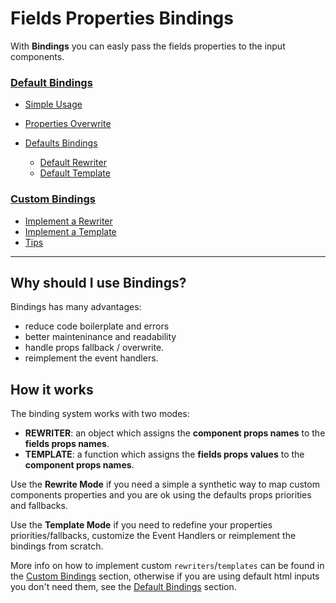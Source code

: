 # Fields Properties Bindings

With **Bindings** you can easly pass the fields properties to the input components.


### [Default Bindings](default.md)
  * [Simple Usage](default.md#simple-usage)
  * [Properties Overwrite](default.md#properties-overwrite)


  * [Defaults Bindings](default.md#warning)
    * [Default Rewriter](default.md#default-rewriter)
    * [Default Template](default.md#default-template)

### [Custom Bindings](custom.md)
  * [Implement a Rewriter](custom.md#implement-a-rewriter)
  * [Implement a Template](custom.md#implement-a-template)
  * [Tips](tips.md)

---

## Why should I use Bindings?

Bindings has many advantages:

- reduce code boilerplate and errors
- better mainteninance and readability
- handle props fallback / overwrite.
- reimplement the event handlers.


## How it works

The binding system works with two modes:

* **REWRITER**: an object which assigns the **component props names** to the **fields props names**.
* **TEMPLATE**: a function which assigns the  **fields props values** to the **component props names**.


Use the **Rewrite Mode** if you need a simple a synthetic way to map custom components properties and you are ok using the defaults props priorities and fallbacks.

Use the **Template Mode** if you need to redefine your properties priorities/fallbacks, customize the Event Handlers or reimplement the bindings from scratch.

More info on how to implement custom `rewriters`/`templates` can be found in the [Custom Bindings](custom.md) section, otherwise if you are using default html inputs you don't need them, see the [Default Bindings](default.md) section.
